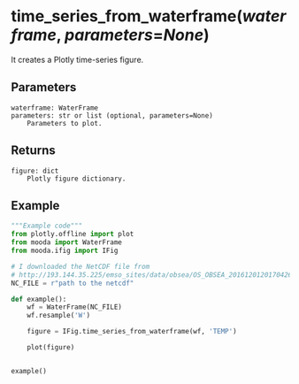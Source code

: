 # time_series_from_waterframe(*waterframe*, *parameters*=*None*)

It creates a Plotly time-series figure.

## Parameters

    waterframe: WaterFrame
    parameters: str or list (optional, parameters=None)
        Parameters to plot.

## Returns

    figure: dict
        Plotly figure dictionary.

## Example

```python
"""Example code"""
from plotly.offline import plot
from mooda import WaterFrame
from mooda.ifig import IFig

# I downloaded the NetCDF file from
# http://193.144.35.225/emso_sites/data/obsea/OS_OBSEA_2016120120170426_R_37-14998.nc
NC_FILE = r"path to the netcdf"

def example():
    wf = WaterFrame(NC_FILE)
    wf.resample('W')

    figure = IFig.time_series_from_waterframe(wf, 'TEMP')

    plot(figure)


example()

```
